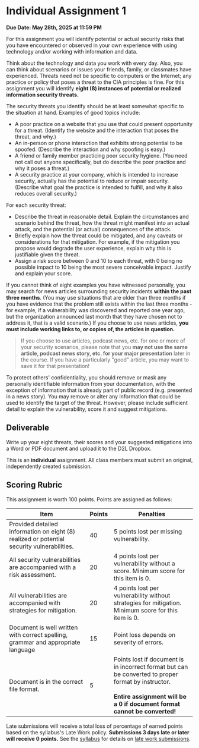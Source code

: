 # Individual Assignment 1

**Due Date: May 28th, 2025 at 11:59 PM**

For this assignment you will identify potential or actual security risks that you have encountered or observed in your own experience with using technology and/or working with information and data.

Think about the technology and data you work with every day. Also, you can think about scenarios or issues your friends, family, or classmates have experienced. Threats need not be specific to computers or the Internet; any practice or policy that poses a threat to the CIA principles is fine. For this assignment you will identify **eight (8) instances of potential or realized information security threats.**

The security threats you identify should be at least somewhat specific to the situation at hand. Examples of good topics include:

* A poor practice on a website that you use that could present opportunity for a threat. (Identify the website and the interaction that poses the threat, and why.)
* An in-person or phone interaction that exhibits strong potential to be spoofed. (Describe the interaction and why spoofing is easy.)
* A friend or family member practicing poor security hygiene. (You need not call out anyone specifically, but do describe the poor practice and why it poses a threat.)
* A security practice at your company, which is intended to increase security, actually has the potential to reduce or impair security. (Describe what goal the practice is intended to fulfill, and why it also reduces overall security.)

For each security threat:

* Describe the threat in reasonable detail. Explain the circumstances and scenario behind the threat, how the threat might manifest into an actual attack, and the potential (or actual) consequences of the attack.
* Briefly explain how the threat could be mitigated, and any caveats or considerations for that mitigation. For example, if the mitigation you propose would degrade the user experience, explain why this is justifiable given the threat.
* Assign a risk score between 0 and 10 to each threat, with 0 being no possible impact to 10 being the most severe conceivable impact. Justify and explain your score.

If you cannot think of eight examples you have witnessed personally, you may search for news articles surrounding security incidents **within the past three months**. (You may use situations that are older than three months if you have evidence that the problem still exists within the last three months - for example, if a vulnerability was discovered and reported one year ago, but the organization announced last month that they have chosen not to address it, that is a valid scenario.) If you choose to use news articles, **you must include working links to, or copies of, the articles in question.**

> If you choose to use articles, podcast news, etc. for one or more of your security scenarios, please note that you **may not use the same article, podcast news story, etc. for your major presentation** later in the course. If you have a particularly "good" article, you may want to save it for that presentation!

To protect others' confidentiality, you should remove or mask any personally identifiable information from your documentation, with the exception of information that is already part of public record (e.g. presented in a news story). You may remove or alter any information that could be used to identify the target of the threat. However, please include sufficient detail to explain the vulnerability, score it and suggest mitigations.

## Deliverable

Write up your eight threats, their scores and your suggested mitigations into a Word or PDF document and upload it to the D2L Dropbox. 

This is an **individual** assignment. All class members must submit an original, independently created submission.

## Scoring Rubric

This assignment is worth 100 points. Points are assigned as follows:

| Item | Points | Penalties |
|-|-|-|
| Provided detailed information on eight (8) realized or potential security vulnerabilities. | 40 | 5 points lost per missing vulnerability. |
| All security vulnerabilities are accompanied with a risk assessment. | 20 | 4 points lost per vulnerability without a score. Minimum score for this item is 0. |
| All vulnerabilities are accompanied with strategies for mitigation. | 20 | 4 points lost per vulnerability without strategies for mitigation. Minimum score for this item is 0. |
| Document is well written with correct spelling, grammar and appropriate language | 15 | Point loss depends on severity of errors. |
| Document is in the correct file format. | 5 | Points lost if document is in incorrect format but can be converted to proper format by instructor.<br/><br/>**Entire assignment will be a 0 if document format cannot be converted!**

Late submissions will receive a total loss of percentage of earned points based on the syllabus's Late Work policy. **Submissions 3 days late or later will receive 0 points.** See the [syllabus](SYLLABUS.md) for details on [late work submissions](SYLLABUS.md#deadlines).
